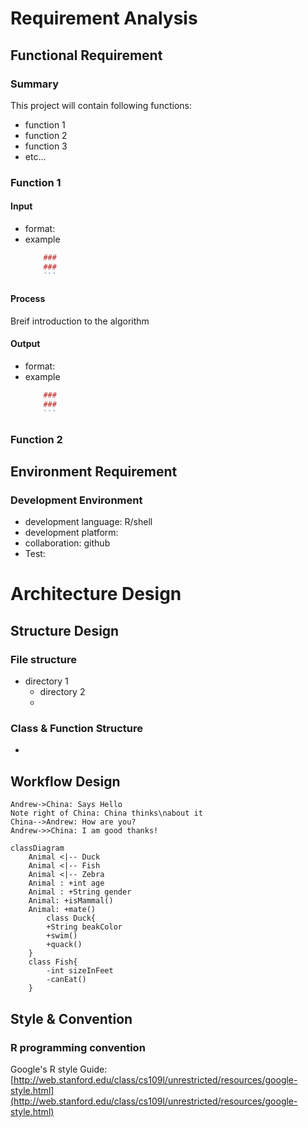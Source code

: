 # Requirement Analysis

##  Functional Requirement

### Summary

This project will contain following functions:
- function 1
- function 2
- function 3
- etc...



### Function 1

#### Input 
- format:
- example
	```r
		### 
		### 
		```
	
#### Process

Breif introduction to the algorithm

#### Output
- format:
- example
	```r
		### 
		### 
		```

### Function 2

## Environment Requirement

### Development Environment
 - development language: R/shell
 - development platform: 
 - collaboration: github
 - Test:

# Architecture Design

## Structure Design

### File structure
- directory 1
	- directory 2
	- 
### Class & Function Structure
- 

## Workflow Design

```sequence
Andrew->China: Says Hello
Note right of China: China thinks\nabout it
China-->Andrew: How are you?
Andrew->>China: I am good thanks!
```
```mermaid
classDiagram 
	Animal <|-- Duck 
	Animal <|-- Fish 
	Animal <|-- Zebra 
	Animal : +int age 
	Animal : +String gender 
	Animal: +isMammal() 
	Animal: +mate() 
		class Duck{ 
		+String beakColor 
		+swim() 
		+quack() 
	} 
	class Fish{ 
		-int sizeInFeet 
		-canEat() 
	}
```

## Style & Convention

### R programming  convention

Google's R style Guide:
[http://web.stanford.edu/class/cs109l/unrestricted/resources/google-style.html](http://web.stanford.edu/class/cs109l/unrestricted/resources/google-style.html)
<!--stackedit_data:
eyJoaXN0b3J5IjpbLTE3NTg3NzI1MjYsMzQ3NDIzMzY3LDEzMz
E0MTg0ODEsLTEzMzkwNzI1ODEsLTE2NzA0MjczNTFdfQ==
-->